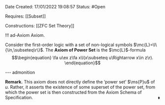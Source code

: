 <br />
<br />

Date Created: 17/01/2022 19:08:57
Status: #Open

Requires: [[Subset]]

Constructions: [[ZFC Set Theory]]

!!! ad-Axiom Axiom.

Consider the first-order logic with a set of non-logical symbols $\mc{L}=\l\{\in,\subseteq\r\}$. The **Axiom of Power Set** is the $\mc{L}$-formula
$$\begin{equation}
    \fa u\ex z\fa x\l(x\subseteq u\Rightarrow x\in z\r).
\end{equation}$$

--- admonition

**Remark.** This axiom does not directly define the $\textrm{`}$power set$\textrm{'}$ $\ms{P}u$ of $u$. Rather, it asserts the existence of some superset of the power set, from which the power set is then constructed from the Axiom Schema of Specification.<span style="float:right;">$\blacklozenge$</span>
